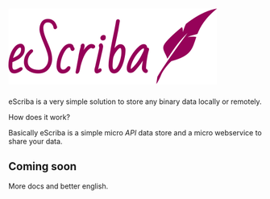 
# ![eScriba](logo.png)

eScriba is a very simple solution to store any binary data locally or remotely.

How does it work?

Basically eScriba is a simple micro *API* data store and a micro webservice to share your data.

## Coming soon

More docs and better english.
